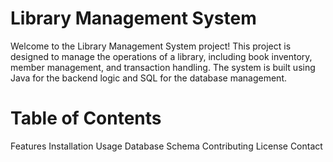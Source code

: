 # Library Management System
Welcome to the Library Management System project! This project is designed to manage the operations of a library, including book inventory, member management, and transaction handling. The system is built using Java for the backend logic and SQL for the database management.

# Table of Contents

Features
Installation
Usage
Database Schema
Contributing
License
Contact
